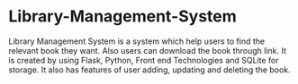 # Library-Management-System
Library Management System is a system which help users to find the relevant book they want. Also users can download the book through link. It is created by using Flask, Python, Front end Technologies and SQLite for storage. It also has features of user adding, updating and deleting the book. 
